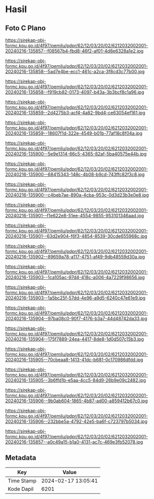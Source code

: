 # Hasil

## Foto C Plano

https://sirekap-obj-formc.kpu.go.id/4f97/pemilu/pdpr/62/12/03/20/02/6212032002001-20240216-135857--f08567b4-fbd8-46f2-af01-4d8e6328a1e2.jpg

https://sirekap-obj-formc.kpu.go.id/4f97/pemilu/pdpr/62/12/03/20/02/6212032002001-20240216-135858--5ad7e4be-ecc1-461c-a2ca-3f8cd3c77b00.jpg

https://sirekap-obj-formc.kpu.go.id/4f97/pemilu/pdpr/62/12/03/20/02/6212032002001-20240216-135858--f919cb82-0173-4097-b43a-3b3bcf8c1a96.jpg

https://sirekap-obj-formc.kpu.go.id/4f97/pemilu/pdpr/62/12/03/20/02/6212032002001-20240216-135859--2d4275b3-acf4-4a82-9bd4-ce63054ef161.jpg

https://sirekap-obj-formc.kpu.go.id/4f97/pemilu/pdpr/62/12/03/20/02/6212032002001-20240216-135859--18607f1d-322e-4549-b01b-77af18c8f04a.jpg

https://sirekap-obj-formc.kpu.go.id/4f97/pemilu/pdpr/62/12/03/20/02/6212032002001-20240216-135900--5e9e1314-66c5-4365-82af-5ba40575e44b.jpg

https://sirekap-obj-formc.kpu.go.id/4f97/pemilu/pdpr/62/12/03/20/02/6212032002001-20240216-135900--68415343-148c-4b08-b9cd-743ffc82f3c8.jpg

https://sirekap-obj-formc.kpu.go.id/4f97/pemilu/pdpr/62/12/03/20/02/6212032002001-20240216-135900--c4beb7ae-890a-4cba-953c-0d3d23b3e0e8.jpg

https://sirekap-obj-formc.kpu.go.id/4f97/pemilu/pdpr/62/12/03/20/02/6212032002001-20240216-135901--f1e622e8-51ee-4554-9855-953101346aad.jpg

https://sirekap-obj-formc.kpu.go.id/4f97/pemilu/pdpr/62/12/03/20/02/6212032002001-20240216-135901--63d2e904-f6f3-4854-8539-30cde655968c.jpg

https://sirekap-obj-formc.kpu.go.id/4f97/pemilu/pdpr/62/12/03/20/02/6212032002001-20240216-135902--89659a78-a117-4751-af49-9db48559d30a.jpg

https://sirekap-obj-formc.kpu.go.id/4f97/pemilu/pdpr/62/12/03/20/02/6212032002001-20240216-135903--1ca105ac-97d4-418c-a006-4a7229f98656.jpg

https://sirekap-obj-formc.kpu.go.id/4f97/pemilu/pdpr/62/12/03/20/02/6212032002001-20240216-135903--1a5bc25f-57dd-4e96-a9d5-6240c47e61e9.jpg

https://sirekap-obj-formc.kpu.go.id/4f97/pemilu/pdpr/62/12/03/20/02/6212032002001-20240216-135904--97ba08c0-90f7-4176-b3a7-44d48742da33.jpg

https://sirekap-obj-formc.kpu.go.id/4f97/pemilu/pdpr/62/12/03/20/02/6212032002001-20240216-135904--175f7889-24ea-4417-8de8-1d0d507c15b3.jpg

https://sirekap-obj-formc.kpu.go.id/4f97/pemilu/pdpr/62/12/03/20/02/6212032002001-20240216-135905--70cbeaa8-1413-41dc-b681-0c170986dfdd.jpg

https://sirekap-obj-formc.kpu.go.id/4f97/pemilu/pdpr/62/12/03/20/02/6212032002001-20240216-135905--3b6ffd1b-e5aa-4cc5-84d9-26b9e09c2482.jpg

https://sirekap-obj-formc.kpu.go.id/4f97/pemilu/pdpr/62/12/03/20/02/6212032002001-20240216-135906--9b0ab604-1865-4b87-ad00-a859412b67c0.jpg

https://sirekap-obj-formc.kpu.go.id/4f97/pemilu/pdpr/62/12/03/20/02/6212032002001-20240216-135906--232bbe5a-4792-42e5-ba6f-c723797b5034.jpg

https://sirekap-obj-formc.kpu.go.id/4f97/pemilu/pdpr/62/12/03/20/02/6212032002001-20240216-135857--a0c49a15-b1a0-4131-ac7c-469e3fb52078.jpg


## Metadata

| Key        | Value               |
| ---------- | ------------------- |
| Time Stamp | 2024-02-17 13:05:41 |
| Kode Dapil | 6201                |



